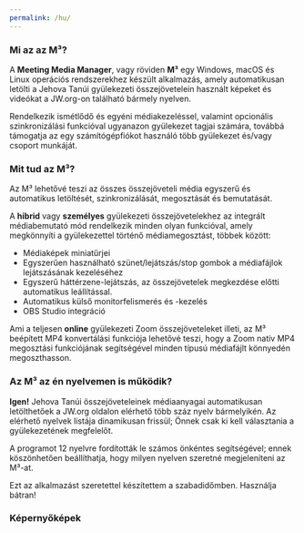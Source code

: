 ```yaml
---
permalink: /hu/
---
```


### Mi az az M³?

A **Meeting Media Manager**, vagy röviden **M³** egy Windows, macOS és Linux operációs rendszerekhez készült alkalmazás, amely automatikusan letölti a Jehova Tanúi gyülekezeti összejövetelein használt képeket és videókat a JW.org-on található bármely nyelven.
  
Rendelkezik ismétlődő és egyéni médiakezeléssel, valamint opcionális szinkronizálási funkcióval ugyanazon gyülekezet tagjai számára, továbbá támogatja az egy számítógépfiókot használó több gyülekezet és/vagy csoport munkáját.

### Mit tud az M³?

Az M³ lehetővé teszi az összes összejöveteli média egyszerű és automatikus letöltését, szinkronizálását, megosztását és bemutatását.
  
A **hibrid** vagy **személyes** gyülekezeti összejövetelekhez az integrált médiabemutató mód rendelkezik minden olyan funkcióval, amely megkönnyíti a gyülekezettel történő médiamegosztást, többek között:

- Médiaképek miniatűrjei
- Egyszerűen használható szünet/lejátszás/stop gombok a médiafájlok lejátszásának kezeléséhez
- Egyszerű háttérzene-lejátszás, az összejövetelek megkezdése előtti automatikus leállítással.
- Automatikus külső monitorfelismerés és -kezelés
- OBS Studio integráció

Ami a teljesen **online** gyülekezeti Zoom összejöveteleket illeti, az M³ beépített MP4 konvertálási funkciója lehetővé teszi, hogy a Zoom natív MP4 megosztási funkciójának segítségével minden típusú médiafájlt könnyedén megoszthasson.

### Az M³ az én nyelvemen is működik?

**Igen!** Jehova Tanúi összejöveteleinek médiaanyagai automatikusan letölthetőek a JW.org oldalon elérhető több száz nyelv bármelyikén. Az elérhető nyelvek listája dinamikusan frissül; Önnek csak ki kell választania a gyülekezetének megfelelőt.

A programot 12 nyelvre fordították le számos önkéntes segítségével; ennek köszönhetően beállíthatja, hogy milyen nyelven szeretné megjeleníteni az M³-at.

Ezt az alkalmazást szeretettel készítettem a szabadidőmben. Használja bátran!

### Képernyőképek
